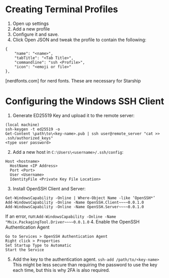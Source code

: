 # Creating Terminal Profiles
1. Open up settings
2. Add a new profile
3. Configure it and save.
4. Click Open JSON and tweak the profile to contain the following:
```
{
	"name": "<name>",
	"tabTitle": "<Tab Title>",
	"commandline": "ssh <Profile>",
	"icon": "<emoji or file>"
},
```
[nerdfonts.com] for nerd fonts. These are necessary for Starship

# Configuring the Windows SSH Client
1. Generate ED25519 Key and upload it to the remote server:
```
(local machine)
ssh-keygen -t ed25519 -o
Get-Content \path\to\<key-name>.pub | ssh user@remote_server "cat >> .ssh/authorized_keys"
<type user password>
```
2. Add a new host in `C:\Users\<username>/.ssh/config`:
```
Host <hostname>
  HostName <IP Address>
  Port <Port>
  User <Username>
  IdentityFile <Private Key File Location>
```
3. Install OpenSSH Client and Server:
```
Get-WindowsCapability -Online | Where-Object Name -like ‘OpenSSH*’
Add-WindowsCapability -Online -Name OpenSSH.Client~~~~0.0.1.0
Add-WindowsCapability -Online -Name OpenSSH.Server~~~~0.0.1.0
```
If an error, run:`Add-WindowsCapability -Online -Name "Msix.PackagingTool.Driver~~~~0.0.1.0`
4. Enable the OpenSSH Authentication Agent
```
Go to Services > OpenSSH Authentication Agent
Right click > Properties
Set Startup Type to Automatic
Start the Service
```
5. Add the key to the authentication agent.
`ssh-add /path/to/<key-name>`
This might be less secure than requiring the password to use the key each time, but this is why 2FA is also required.

